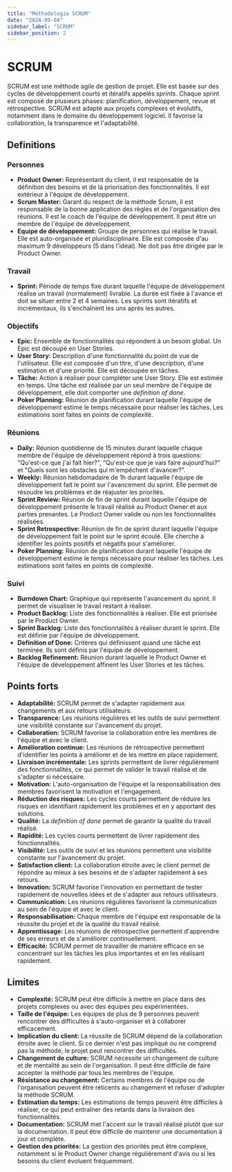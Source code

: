 ```yaml
---
title: "Méthodologie SCRUM"
date: "2024-09-04"
sidebar_label: "SCRUM"
sidebar_position: 2
---
```


# SCRUM

SCRUM est une méthode agile de gestion de projet. Elle est basée sur des cycles de développement courts et itératifs appelés *sprints*. Chaque sprint est composé de plusieurs phases: planification, développement, revue et rétrospective. SCRUM est adapté aux projets complexes et évolutifs, notamment dans le domaine du développement logiciel. Il favorise la collaboration, la transparence et l'adaptabilité.

## Definitions

### Personnes
- **Product Owner:** Représentant du client, il est responsable de la définition des besoins et de la priorisation des fonctionnalités. Il est extérieur à l'équipe de développement.
- **Scrum Master:** Garant du respect de la méthode Scrum, il est responsable de la bonne application des règles et de l'organisation des réunions. Il est le coach de l'équipe de développement. Il peut être un membre de l'équipe de développement.
- **Equipe de développement:** Groupe de personnes qui réalise le travail. Elle est auto-organisée et pluridisciplinaire. Elle est composée d'au maximum 9 développeurs (5 dans l'idéal). Ne doit pas être dirigée par le Product Owner.

### Travail
- **Sprint:** Période de temps fixe durant laquelle l'équipe de développement réalise un travail (normalement) livrable. La durée est fixée à l'avance et doit se situer entre 2 et 4 semaines. Les sprints sont itératifs et incrémentaux, ils s'enchaînent les uns après les autres.

### Objectifs
- **Epic:** Ensemble de fonctionnalités qui répondent à un besoin global. Un Epic est découpé en User Stories.
- **User Story:** Description d'une fonctionnalité du point de vue de l'utilisateur. Elle est composée d'un titre, d'une description, d'une estimation et d'une priorité. Elle est découpée en tâches.
- **Tâche:** Action à réaliser pour compléter une User Story. Elle est estimée en temps. Une tâche est réalisée par un seul membre de l'équipe de développement, elle doit comporter une *definition of done*.
- **Poker Planning:** Réunion de planification durant laquelle l'équipe de développement estime le temps nécessaire pour réaliser les tâches. Les estimations sont faites en points de complexité.

### Réunions
- **Daily:** Réunion quotidienne de 15 minutes durant laquelle chaque membre de l'équipe de développement répond à trois questions: "Qu'est-ce que j'ai fait hier?", "Qu'est-ce que je vais faire aujourd'hui?" et "Quels sont les obstacles qui m'empêchent d'avancer?".
- **Weekly:** Réunion hebdomadaire de 1h durant laquelle l'équipe de développement fait le point sur l'avancement du sprint. Elle permet de résoudre les problèmes et de réajuster les priorités.
- **Sprint Review:** Réunion de fin de sprint durant laquelle l'équipe de développement présente le travail réalisé au Product Owner et aux parties prenantes. Le Product Owner valide ou non les fonctionnalités réalisées.
- **Sprint Retrospective:** Réunion de fin de sprint durant laquelle l'équipe de développement fait le point sur le sprint écoulé. Elle cherche à identifier les points positifs et négatifs pour s'améliorer.
- **Poker Planning:** Réunion de planification durant laquelle l'équipe de développement estime le temps nécessaire pour réaliser les tâches. Les estimations sont faites en points de complexité.

### Suivi
- **Burndown Chart:** Graphique qui représente l'avancement du sprint. Il permet de visualiser le travail restant à réaliser.
- **Product Backlog:** Liste des fonctionnalités à réaliser. Elle est priorisée par le Product Owner.
- **Sprint Backlog:** Liste des fonctionnalités à réaliser durant le sprint. Elle est définie par l'équipe de développement.
- **Definition of Done:** Critères qui définissent quand une tâche est terminée. Ils sont définis par l'équipe de développement.
- **Backlog Refinement:** Réunion durant laquelle le Product Owner et l'équipe de développement affinent les User Stories et les tâches.

## Points forts
- **Adaptabilité:** SCRUM permet de s'adapter rapidement aux changements et aux retours utilisateurs.
- **Transparence:** Les réunions régulières et les outils de suivi permettent une visibilité constante sur l'avancement du projet.
- **Collaboration:** SCRUM favorise la collaboration entre les membres de l'équipe et avec le client.
- **Amélioration continue:** Les réunions de rétrospective permettent d'identifier les points à améliorer et de les mettre en place rapidement.
- **Livraison incrémentale:** Les sprints permettent de livrer régulièrement des fonctionnalités, ce qui permet de valider le travail réalisé et de s'adapter si nécessaire.
- **Motivation:** L'auto-organisation de l'équipe et la responsabilisation des membres favorisent la motivation et l'engagement.
- **Réduction des risques:** Les cycles courts permettent de réduire les risques en identifiant rapidement les problèmes et en y apportant des solutions.
- **Qualité:** La *definition of done* permet de garantir la qualité du travail réalisé.
- **Rapidité:** Les cycles courts permettent de livrer rapidement des fonctionnalités.
- **Visibilité:** Les outils de suivi et les réunions permettent une visibilité constante sur l'avancement du projet.
- **Satisfaction client:** La collaboration étroite avec le client permet de répondre au mieux à ses besoins et de s'adapter rapidement à ses retours.
- **Innovation:** SCRUM favorise l'innovation en permettant de tester rapidement de nouvelles idées et de s'adapter aux retours utilisateurs.
- **Communication:** Les réunions régulières favorisent la communication au sein de l'équipe et avec le client.
- **Responsabilisation:** Chaque membre de l'équipe est responsable de la réussite du projet et de la qualité du travail réalisé.
- **Apprentissage:** Les réunions de rétrospective permettent d'apprendre de ses erreurs et de s'améliorer continuellement.
- **Efficacité:** SCRUM permet de travailler de manière efficace en se concentrant sur les tâches les plus importantes et en les réalisant rapidement.

## Limites
- **Complexité:** SCRUM peut être difficile à mettre en place dans des projets complexes ou avec des équipes peu expérimentées.
- **Taille de l'équipe:** Les équipes de plus de 9 personnes peuvent rencontrer des difficultés à s'auto-organiser et à collaborer efficacement.
- **Implication du client:** La réussite de SCRUM dépend de la collaboration étroite avec le client. Si ce dernier n'est pas impliqué ou ne comprend pas la méthode, le projet peut rencontrer des difficultés.
- **Changement de culture:** SCRUM nécessite un changement de culture et de mentalité au sein de l'organisation. Il peut être difficile de faire accepter la méthode par tous les membres de l'équipe.
- **Résistance au changement:** Certains membres de l'équipe ou de l'organisation peuvent être réticents au changement et refuser d'adopter la méthode SCRUM.
- **Estimation du temps:** Les estimations de temps peuvent être difficiles à réaliser, ce qui peut entraîner des retards dans la livraison des fonctionnalités.
- **Documentation:** SCRUM met l'accent sur le travail réalisé plutôt que sur la documentation. Il peut être difficile de maintenir une documentation à jour et complète.
- **Gestion des priorités:** La gestion des priorités peut être complexe, notamment si le Product Owner change régulièrement d'avis ou si les besoins du client évoluent fréquemment.
